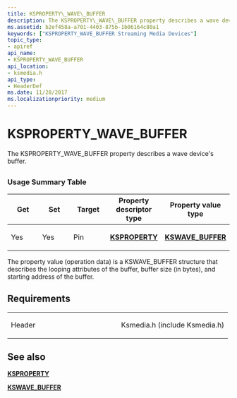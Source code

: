 ```yaml
---
title: KSPROPERTY\_WAVE\_BUFFER
description: The KSPROPERTY\_WAVE\_BUFFER property describes a wave device's buffer.
ms.assetid: b2ef458a-a701-4403-875b-1b06164c80a1
keywords: ["KSPROPERTY_WAVE_BUFFER Streaming Media Devices"]
topic_type:
- apiref
api_name:
- KSPROPERTY_WAVE_BUFFER
api_location:
- ksmedia.h
api_type:
- HeaderDef
ms.date: 11/28/2017
ms.localizationpriority: medium
---
```


# KSPROPERTY\_WAVE\_BUFFER


The KSPROPERTY\_WAVE\_BUFFER property describes a wave device's buffer.

## <span id="ddk_ksproperty_wave_buffer_ks"></span><span id="DDK_KSPROPERTY_WAVE_BUFFER_KS"></span>


### Usage Summary Table

<table>
<colgroup>
<col width="20%" />
<col width="20%" />
<col width="20%" />
<col width="20%" />
<col width="20%" />
</colgroup>
<thead>
<tr class="header">
<th>Get</th>
<th>Set</th>
<th>Target</th>
<th>Property descriptor type</th>
<th>Property value type</th>
</tr>
</thead>
<tbody>
<tr class="odd">
<td><p>Yes</p></td>
<td><p>Yes</p></td>
<td><p>Pin</p></td>
<td><p><a href="https://docs.microsoft.com/windows-hardware/drivers/ddi/ks/ns-ks-ksidentifier" data-raw-source="[&lt;strong&gt;KSPROPERTY&lt;/strong&gt;](https://docs.microsoft.com/windows-hardware/drivers/ddi/ks/ns-ks-ksidentifier)"><strong>KSPROPERTY</strong></a></p></td>
<td><p><a href="https://docs.microsoft.com/windows-hardware/drivers/ddi/ksmedia/ns-ksmedia-kswave_buffer" data-raw-source="[&lt;strong&gt;KSWAVE_BUFFER&lt;/strong&gt;](https://docs.microsoft.com/windows-hardware/drivers/ddi/ksmedia/ns-ksmedia-kswave_buffer)"><strong>KSWAVE_BUFFER</strong></a></p></td>
</tr>
</tbody>
</table>

 

The property value (operation data) is a KSWAVE\_BUFFER structure that describes the looping attributes of the buffer, buffer size (in bytes), and starting address of the buffer.

Requirements
------------

<table>
<colgroup>
<col width="50%" />
<col width="50%" />
</colgroup>
<tbody>
<tr class="odd">
<td><p>Header</p></td>
<td>Ksmedia.h (include Ksmedia.h)</td>
</tr>
</tbody>
</table>

## See also


[**KSPROPERTY**](https://docs.microsoft.com/windows-hardware/drivers/ddi/ks/ns-ks-ksidentifier)

[**KSWAVE\_BUFFER**](https://docs.microsoft.com/windows-hardware/drivers/ddi/ksmedia/ns-ksmedia-kswave_buffer)

 

 






